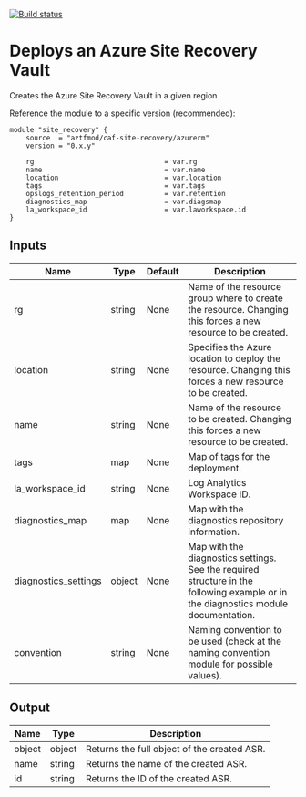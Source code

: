 [![Build status](https://dev.azure.com/azure-terraform/Blueprints/_apis/build/status/modules/site_recovery)](https://dev.azure.com/azure-terraform/Blueprints/_build/latest?definitionId=9)
# Deploys an Azure Site Recovery Vault
Creates the Azure Site Recovery Vault in a given region


Reference the module to a specific version (recommended):
```hcl
module "site_recovery" {
    source  = "aztfmod/caf-site-recovery/azurerm"
    version = "0.x.y"
    
    rg                                = var.rg
    name                              = var.name
    location                          = var.location
    tags                              = var.tags
    opslogs_retention_period          = var.retention
    diagnostics_map                   = var.diagsmap
    la_workspace_id                   = var.laworkspace.id
}
```
## Inputs

| Name | Type | Default | Description | 
| -- | -- | -- | -- | 
| rg | string | None | Name of the resource group where to create the resource. Changing this forces a new resource to be created. |
| location | string | None | Specifies the Azure location to deploy the resource. Changing this forces a new resource to be created.  | 
| name | string | None | Name of the resource to be created. Changing this forces a new resource to be created. | 
| tags | map | None | Map of tags for the deployment.  | 
| la_workspace_id | string | None | Log Analytics Workspace ID. | 
| diagnostics_map | map | None | Map with the diagnostics repository information.  | 
| diagnostics_settings | object | None | Map with the diagnostics settings. See the required structure in the following example or in the diagnostics module documentation. | 
| convention | string | None | Naming convention to be used (check at the naming convention module for possible values).  | 


## Output

| Name | Type | Description | 
| -- | -- | -- | 
| object | object | Returns the full object of the created ASR. |
| name | string | Returns the name of the created ASR. |
| id | string | Returns the ID of the created ASR. | 
